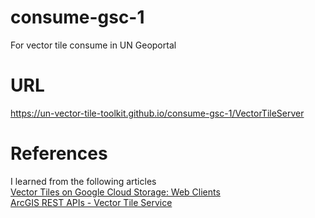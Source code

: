 # consume-gsc-1
For vector tile consume in UN Geoportal

# URL
https://un-vector-tile-toolkit.github.io/consume-gsc-1/VectorTileServer


# References
I learned from the following articles  
[Vector Tiles on Google Cloud Storage: Web Clients](https://support.woolpert.io/hc/en-us/articles/360047005294-Vector-Tiles-on-Google-Cloud-Storage-Web-Clients)  
[ArcGIS REST APIs - Vector Tile Service](https://developers.arcgis.com/rest/services-reference/enterprise/vector-tile-service.htm)